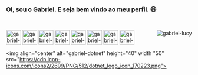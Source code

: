### OI, sou o Gabriel. E seja bem vindo ao meu perfil. 😄

##
<div style="display: inline_block"><br>
  <img align="right" alt="gabriel-lucy" src="https://media.discordapp.net/attachments/823686384782671873/874934034298437632/picasion.com_74bdc637b74db489d0058f172910725c.gif">
  <img align="center" alt="gabriel-Python" height="40" width "50" src="https://img.icons8.com/nolan/64/python.png">
  <img align="center" alt="gabriel-html" height="40" width "50" src="https://img.icons8.com/nolan/64/html.png">
  <img align="center" alt="gabriel-css" height="40" width "50" src="https://img.icons8.com/nolan/64/css-filetype.png">
  <img align="center" alt="gabriel-linux" height="40" width "50" src="https://img.icons8.com/nolan/64/linux--v2.png">
  <img align="center" alt="gabriel-java" height="40" width "50" src="https://img.icons8.com/nolan/64/java-coffee-cup-logo.png">
  <img align="center" alt="gabriel-javascript" height="40" width "50" src="https://img.icons8.com/nolan/64/javascript.png">
  <img align="center" alt="gabriel-Bootstrap" height="40" width "50" src="https://img.icons8.com/color/48/000000/bootstrap.png">
  <img align="center" alt="gabriel-Bootstrap" height="40" width "50" src="https://img.icons8.com/nolan/64/c.png">
  
  <img align="center" alt="gabriel-dotnet" height="40" width "50" src="https://cdn.icon-icons.com/icons2/2699/PNG/512/dotnet_logo_icon_170223.png">
</div>


